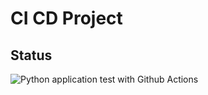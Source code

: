 # CI CD Project

## Status
![Python application test with Github Actions](https://github.com/jameslian147/cicd-project/workflows/Python%20application%20test%20with%20Github%20Actions/badge.svg?branch=master)